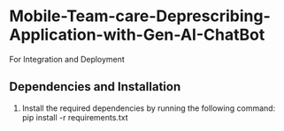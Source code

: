 # Mobile-Team-care-Deprescribing-Application-with-Gen-AI-ChatBot
For Integration and Deployment

## Dependencies and Installation
1. Install the required dependencies by running the following command:
  pip install -r requirements.txt
